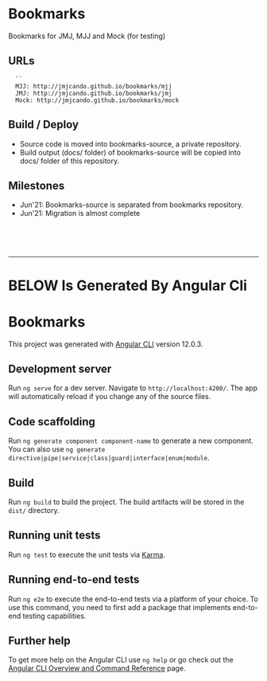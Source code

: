# Bookmarks 
Bookmarks for JMJ, MJJ and Mock (for testing)

## URLs

```
  ``
  MJJ: http://jmjcando.github.io/bookmarks/mjj 
  JMJ: http://jmjcando.github.io/bookmarks/jmj
  Mock: http://jmjcando.github.io/bookmarks/mock

```

## Build / Deploy
  - Source code is moved into bookmarks-source, a private repository.
  - Build output (docs/ folder) of bookmarks-source will be copied into docs/ folder of this repository.


## Milestones
  - Jun'21: Bookmarks-source is separated from bookmarks repository.
  - Jun'21: Migration is almost complete



<br/>
<br/>
<br/>
<hr />

# BELOW Is Generated By Angular Cli

# Bookmarks

This project was generated with [Angular CLI](https://github.com/angular/angular-cli) version 12.0.3.

## Development server

Run `ng serve` for a dev server. Navigate to `http://localhost:4200/`. The app will automatically reload if you change any of the source files.

## Code scaffolding

Run `ng generate component component-name` to generate a new component. You can also use `ng generate directive|pipe|service|class|guard|interface|enum|module`.

## Build

Run `ng build` to build the project. The build artifacts will be stored in the `dist/` directory.

## Running unit tests

Run `ng test` to execute the unit tests via [Karma](https://karma-runner.github.io).

## Running end-to-end tests

Run `ng e2e` to execute the end-to-end tests via a platform of your choice. To use this command, you need to first add a package that implements end-to-end testing capabilities.

## Further help

To get more help on the Angular CLI use `ng help` or go check out the [Angular CLI Overview and Command Reference](https://angular.io/cli) page.
